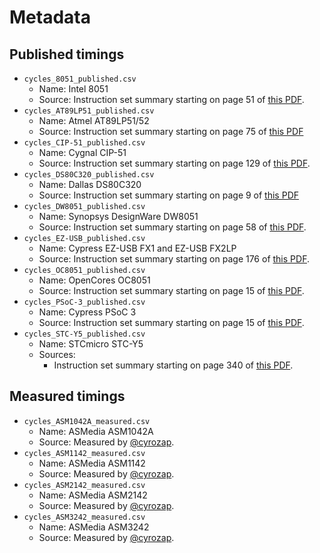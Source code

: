 # Metadata


## Published timings

- `cycles_8051_published.csv`
  - Name: Intel 8051
  - Source: Instruction set summary starting on page 51 of [this PDF][8051-manual].
- `cycles_AT89LP51_published.csv`
  - Name: Atmel AT89LP51/52
  - Source: Instruction set summary starting on page 75 of [this PDF][at89]
- `cycles_CIP-51_published.csv`
  - Name: Cygnal CIP-51
  - Source: Instruction set summary starting on page 129 of [this PDF][C8051F12x-13x].
- `cycles_DS80C320_published.csv`
  - Name: Dallas DS80C320
  - Source: Instruction set summary starting on page 9 of [this PDF][DS80C320]
- `cycles_DW8051_published.csv`
  - Name: Synopsys DesignWare DW8051
  - Source: Instruction set summary starting on page 58 of [this PDF][DW8051_databook.pdf].
- `cycles_EZ-USB_published.csv`
  - Name: Cypress EZ-USB FX1 and EZ-USB FX2LP
  - Source: Instruction set summary starting on page 176 of [this PDF][ez-usb].
- `cycles_OC8051_published.csv`
  - Name: OpenCores OC8051
  - Source: Instruction set summary starting on page 15 of [this PDF][oc8051].
- `cycles_PSoC-3_published.csv`
  - Name: Cypress PSoC 3
  - Source: Instruction set summary starting on page 15 of [this PDF][psoc3].
- `cycles_STC-Y5_published.csv`
  - Name: STCmicro STC-Y5
  - Sources:
    - Instruction set summary starting on page 340 of [this PDF][STC15F2K60S2-en.pdf].


## Measured timings

- `cycles_ASM1042A_measured.csv`
  - Name: ASMedia ASM1042A
  - Source: Measured by [@cyrozap][cyrozap].
- `cycles_ASM1142_measured.csv`
  - Name: ASMedia ASM1142
  - Source: Measured by [@cyrozap][cyrozap].
- `cycles_ASM2142_measured.csv`
  - Name: ASMedia ASM2142
  - Source: Measured by [@cyrozap][cyrozap].
- `cycles_ASM3242_measured.csv`
  - Name: ASMedia ASM3242
  - Source: Measured by [@cyrozap][cyrozap].


[8051-manual]: https://web.archive.org/web/20220703014723if_/http://datasheets.chipdb.org/Intel/MCS51/MANUALS/27238302.PDF
[at89]: https://web.archive.org/web/20220520025001if_/https://ww1.microchip.com/downloads/en/DeviceDoc/doc3709.pdf
[C8051F12x-13x]: https://web.archive.org/web/20240921211234if_/https://www.silabs.com/documents/public/data-sheets/C8051F12x-13x.pdf
[DS80C320]: https://web.archive.org/web/20240706053227if_/https://www.analog.com/media/en/technical-documentation/data-sheets/DS80C320-DS80C323.pdf
[DW8051_databook.pdf]: https://web.archive.org/web/20221121112813if_/https://courses.cs.washington.edu/courses/cse477/02sp/docs/DW8051_databook.pdf
[ez-usb]: https://web.archive.org/web/20221121123349if_/https://www.infineon.com/dgdl/Infineon-EZ-USB_TECHNICAL_REFERENCE_MANUAL-AdditionalTechnicalInformation-v08_00-EN.pdf?fileId=8ac78c8c7d0d8da4017d0f9093657d61
[oc8051]: https://github.com/freecores/8051/raw/f1a1ce31640c3e5c67935b649235e644462365a5/doc/pdf/oc8051_spec.pdf
[psoc3]: https://web.archive.org/web/20221118061815if_/https://www.infineon.com/dgdl/Infineon-PSoC_3_CY8C38_Programmable_System-on-Chip-DataSheet-v34_00-EN.pdf?fileId=8ac78c8c7d0d8da4017d0ec70ebd3dce
[STC15F2K60S2-en.pdf]: https://web.archive.org/web/20200305112930/http://stcmicro.com/datasheet/STC15F2K60S2-en.pdf
[cyrozap]: https://github.com/cyrozap
